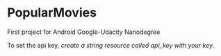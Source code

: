 # PopularMovies
First project for Android Google-Udacity Nanodegree

To set the api key, *create a string resource called api_key with your key*.
